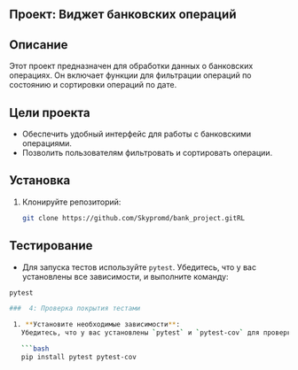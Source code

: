 ## Проект: Виджет банковских операций

## Описание
Этот проект предназначен для обработки данных о банковских операциях. Он включает функции для фильтрации операций по состоянию и сортировки операций по дате.

## Цели проекта
- Обеспечить удобный интерфейс для работы с банковскими операциями.
- Позволить пользователям фильтровать и сортировать операции.

## Установка

1. Клонируйте репозиторий:
   ```bash
   git clone https://github.com/Skypromd/bank_project.gitRL
## Тестирование

- Для запуска тестов используйте `pytest`. Убедитесь, что у вас установлены все зависимости, и выполните команду:

```bash
pytest

###  4: Проверка покрытия тестами

 1. **Установите необходимые зависимости**:
   Убедитесь, что у вас установлены `pytest` и `pytest-cov` для проверки покрытия кода:

   ```bash
   pip install pytest pytest-cov